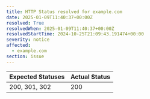 ```yaml
---
title: HTTP Status resolved for example.com
date: 2025-01-09T11:40:37+00:00Z
resolved: True
resolvedWhen: 2025-01-09T11:40:37+00:00Z
resolvedStartTime: 2024-10-25T21:09:43.191474+00:00
severity: notice
affected:
  - example.com
section: issue
---
```


| Expected Statuses | Actual Status  |
|-------------------|----------------|
| 200, 301, 302 | 200 |

